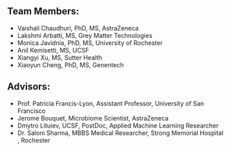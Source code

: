 ## Team Members: 
* Vaishali Chaudhuri, PhD, MS,  AstraZeneca
* Lakshmi Arbatti, MS, Grey Matter Technologies
* Monica Javidnia, PhD, MS, University of Rochester 
* Anil Kemisetti,  MS, UCSF
* Xiangyi Xu, MS, Sutter Health
* Xiaoyun Cheng, PhD, MS, Genentech

## Advisors: 
* Prof. Patricia Francis-Lyon,  Assistant Professor, University of San Francisco
* Jerome Bouquet, Microbiome Scientist, AstraZeneca 
* Dmytro Lituiev, UCSF, PostDoc, Applied Machine Learning Researcher
* Dr. Saloni Sharma, MBBS Medical Researcher, Strong Memorial Hospital , Rochester
